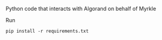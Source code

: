 Python code that interacts with Algorand on behalf of Myrkle


Run
```
pip install -r requirements.txt

```